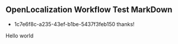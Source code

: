 ## OpenLocalization Workflow Test MarkDown
* 1c7e6f8c-a235-43ef-b1be-5437f3feb150 
thanks!

Hello world